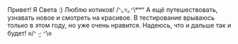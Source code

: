 Привет! 
Я Света :) 
Люблю котиков! /ᐠ｡▿｡ᐟ\ᵖᵘʳʳ
А ещё путешествовать, узнавать новое и смотреть на красивое. 
В тестирование врываюсь только в этом году, но уже очень нравится. Надеюсь, что и дальше так и будет!
ฅ/ᐠ ‧̫‧ ᐟ\ฅ